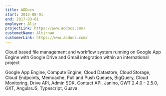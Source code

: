```yaml
---
title: AODocs
start: 2013-08-01
end: 2017-03-01
employer: Aliz
projectLink: https://www.aodocs.com/
custometName: Altirnao
customerLink: https://www.aodocs.com/
---
```


Cloud based file management and workflow system running on Google App Engine with Google Drive and Gmail integration within an international project

Google App Engine, Compute Engine, Cloud Datastore, Cloud Storage, Cloud Endpoints, Memcache, Pull and Push Queues, BigQuery, Cloud Monitoring, Drive API, Admin SDK, Contact API, Janino, GWT 2.4.0 - 2.5.0, GXT, AngularJS, Typescript, Guava
